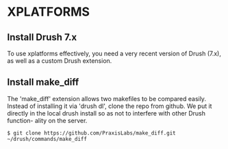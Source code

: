 XPLATFORMS
==========

Install Drush 7.x
-----------------

To use xplatforms effectively, you need a very recent version of Drush (7.x),
as well as a custom Drush extension.

Install make_diff
-----------------

The 'make_diff' extension allows two makefiles to be compared easily. Instead
of installing it via 'drush dl', clone the repo from github. We put it directly
in the local drush install so as not to interfere with other Drush function-
ality on the server.

    $ git clone https://github.com/PraxisLabs/make_diff.git ~/drush/commands/make_diff


